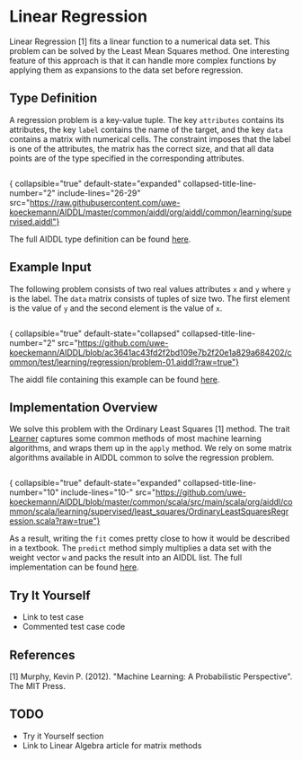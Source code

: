 # Linear Regression

Linear Regression [1] fits a linear function to a numerical data set.  This
problem can be solved by the Least Mean Squares method. One interesting feature
of this approach is that it can handle more complex functions by applying them
as expansions to the data set before regression.

## Type Definition

A regression problem is a key-value tuple. The key `attributes` contains its
attributes, the key `label` contains the name of the target, and the key `data`
contains a matrix with numerical cells. The constraint imposes that the label is
one of the attributes, the matrix has the correct size, and that all data points
are of the type specified in the corresponding attributes.

```
```
{
collapsible="true" 
default-state="expanded"
collapsed-title-line-number="2" 
include-lines="26-29"
src="https://raw.githubusercontent.com/uwe-koeckemann/AIDDL/master/common/aiddl/org/aiddl/common/learning/supervised.aiddl"}


The full AIDDL type definition can be found [here](https://github.com/uwe-koeckemann/AIDDL/blob/master/common/aiddl/org/aiddl/common/learning/supervised.aiddl).

## Example Input

The following problem consists of two real values attributes `x` and `y` where
`y` is the label. The `data` matrix consists of tuples of size two. The first element is the value of `y` and the second element is the value of `x`.

```
```
{
collapsible="true"
default-state="collapsed"
collapsed-title-line-number="2"
src="https://github.com/uwe-koeckemann/AIDDL/blob/ac3641ac43fd2f2bd109e7b2f20e1a829a684202/common/test/learning/regression/problem-01.aiddl?raw=true"}

The aiddl file containing this example can be found
[here](https://github.com/uwe-koeckemann/AIDDL/blob/master/common/test/learning/regression/problem-01.aiddl).

## Implementation Overview

We solve this problem with the Ordinary Least Squares [1] method.  The trait
[Learner](https://github.com/uwe-koeckemann/AIDDL/blob/master/common/scala/src/main/scala/org/aiddl/common/scala/learning/supervised/Learner.scala)
captures some common methods of most machine learning algorithms, and wraps them
up in the `apply` method. We rely on some matrix algorithms available in AIDDL
common to solve the regression problem.

``` scala
```
{
collapsible="true"
default-state="expanded"
collapsed-title-line-number="10"
include-lines="10-"
src="https://github.com/uwe-koeckemann/AIDDL/blob/master/common/scala/src/main/scala/org/aiddl/common/scala/learning/supervised/least_squares/OrdinaryLeastSquaresRegression.scala?raw=true"}


As a result, writing the `fit` comes pretty close to how it would be described
in a textbook. The `predict` method simply multiplies a data set with the weight
vector `w` and packs the result into an AIDDL list.  The full implementation can
be found
[here](https://github.com/uwe-koeckemann/AIDDL/blob/develop/common/scala/src/main/scala/org/aiddl/common/scala/learning/supervised/least_squares/OrdinaryLeastSquaresRegression.scala).

## Try It Yourself

- Link to test case
- Commented test case code

## References

[1] Murphy, Kevin P. (2012). "Machine Learning: A Probabilistic Perspective". The MIT Press.

## TODO

- Try it Yourself section
- Link to Linear Algebra article for matrix methods
